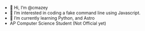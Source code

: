 - 👋 Hi, I’m @cmazey
- 👀 I’m interested in coding a fake command line using Javascript.
- 🌱 I’m currently learning Python, and Astro
- AP Computer Science Student (Not Official yet)

<!---
cmazey/cmazey is a ✨ special ✨ repository because its `README.md` (this file) appears on your GitHub profile.
You can click the Preview link to take a look at your changes.
--->
